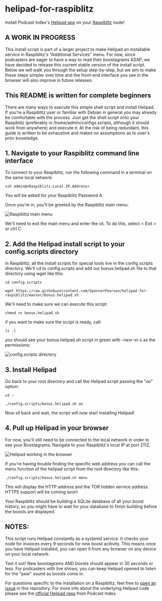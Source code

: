 # helipad-for-raspiblitz
Install Podcast Index's [Helipad app](https://github.com/Podcastindex-org/helipad) on your [Raspiblitz](https://github.com/rootzoll/raspiblitz/) node!

## A WORK IN PROGRESS
This install script is part of a larger project to make Helipad an installable service in Raspiblitz's "Additional Services" menu. For now, since podcasters are eager to have a way to read their boostagrams ASAP, we have decided to release this current stable version of the install script. Below we will walk you through the setup step-by-step, but we aim to make these steps simpler over time and the front-end interface you see in the browser will also improve in future releases.

## This README is written for complete beginners
There are many ways to execute this simple shell script and install Helipad. If you're a Raspiblitz user or familiar with Debian in general you may already be comfortable with the process. Just get the shell script onto your Raspiblitz (preferably in /home/admin/configs.scripts, although it should work from anywhere) and execute it. At the risk of being redundant, this guide is written to be exhaustive and makes no assumptions as to user's prior knowledge.

## 1. Navigate to your Raspiblitz command line interface

To connect to your Raspiblitz, run the following command in a terminal on the same local network:

`ssh admin@<Raspiblitz.Local.IP.Address>`

You will be asked for your Raspiblitz Password A

Once you're in, you'll be greeted by the Raspiblitz main menu:

![Raspiblitz main menu](https://github.com/rootzoll/raspiblitz/raw/v1.7/pictures/ssh5-mainmenu.png)

We'll need to exit the main menu and enter the cli. To do this, select < Exit > or ctrl C

## 2. Add the Helipad install script to your config.scripts directory
In Raspiblitz, all the install scripts for special tools live in the config.scripts directory. We'll cd to config.scripts and add our bonus.helipad.sh file to that directory using wget like this:

`cd config.scripts`

`wget https://raw.githubusercontent.com/SpencerPearson/helipad-for-raspiblitz/master/bonus.helipad.sh`

We'll need to make sure we can execute this script:

`chmod +x bonus.helipad.sh`

if you want to make sure the script is ready, call:

`ls -l`

you should see your bonus.helipad.sh script in green with -rwxr-xr-x as the permissions:

![config.scripts directory](https://i.ibb.co/dLmSxdp/Screenshot-2021-12-16-160543.png)

## 3. Install Helipad
Go back to your root directory and call the Helipad script passing the "on" option:

`cd ~`

`./config.scripts/bonus.helipad.sh on`

Now sit back and wait, the script will now start installing Helipad!

## 4. Pull up Helipad in your browser

For now, you'll still need to be connected to the local network in order to see your Boostagrams. Navigate to your Raspiblitz's local IP at port 2112. 

![Helipad working in the browser](https://i.ibb.co/5B5J3bh/Screenshot-2021-12-16-163651.png)

If you're having trouble finding the specific web address you can call the menu function of the helipad script from the root directory like this:

`./config.scripts/bonus.helipad.sh menu`

This will display the HTTP address and the TOR hidden service address. HTTPS support will be coming soon!

Your Raspiblitz should be building a SQLite database of all your boost history, so you might have to wait for your database to finish building before the boosts are displayed.

## NOTES:

This script runs Helipad constantly as a systemd service. It checks your node for invoices every 9 seconds for new boost acitivity. This means once you have Helipad installed, you can open it from any browser on any device on your local network.

Test it out! New boostagrams AND boosts should appear in 30 seconds or less. For podcasters with live shows, you can keep Helipad opened to listen for the "pew" sound as boosts come in.

For questions specific to the installation on a Raspiblitz, feel free to [open an issue](https://github.com/SpencerPearson/helipad-for-raspiblitz/issues) in this repository. For more info about the underlying Helipad code please see the [official Helipad repo](https://github.com/Podcastindex-org/helipad) from Podcast Index.
